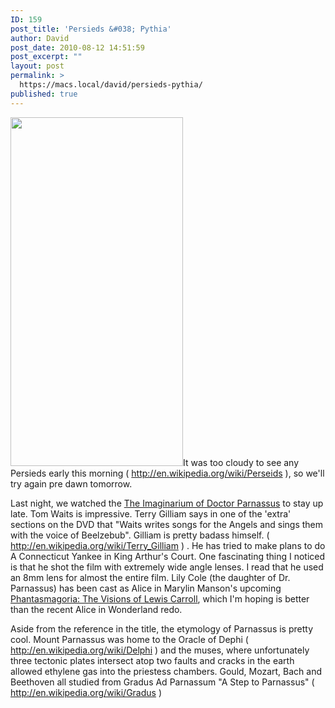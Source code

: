 ```yaml
---
ID: 159
post_title: 'Persieds &#038; Pythia'
author: David
post_date: 2010-08-12 14:51:59
post_excerpt: ""
layout: post
permalink: >
  https://macs.local/david/persieds-pythia/
published: true
---
```

<img class="alignleft size-full wp-image-161" title="Priestess of Delphi" src="https://macs.local/david/wp-content/uploads/2010/08/John_Collier_-_Priestess_of_Delphi.jpeg" alt="" width="276" height="558" />It was too cloudy to see any Persieds early this morning ( <a href="http://en.wikipedia.org/wiki/Perseids">http://en.wikipedia.org/wiki/Perseids</a> ), so we'll try again pre dawn tomorrow.

Last night, we watched the <a href="http://en.wikipedia.org/wiki/The_Imaginarium_of_Doctor_Parnassus">The Imaginarium of Doctor Parnassus</a> to stay up late. Tom Waits is impressive.  Terry Gilliam says in one of the 'extra' sections on the DVD that "Waits writes songs for the Angels and sings them with the voice of Beelzebub". Gilliam is pretty badass himself. ( <a href="http://en.wikipedia.org/wiki/Terry_Gilliam">http://en.wikipedia.org/wiki/Terry_Gilliam</a> ) .  He has tried to make plans to do A Connecticut Yankee in King Arthur's Court. One fascinating thing I noticed is that he shot the film with extremely wide angle lenses.  I read that he used an 8mm lens for almost the entire film.  Lily Cole (the daughter of Dr. Parnassus) has been cast as Alice in Marylin Manson's upcoming <a href="http://en.wikipedia.org/wiki/Phantasmagoria:_The_Visions_of_Lewis_Carroll">Phantasmagoria: The Visions of Lewis Carroll</a>, which I'm hoping is better than the recent Alice in Wonderland redo.

Aside from the reference in the title, the etymology of Parnassus is pretty cool.  Mount Parnassus was home to the Oracle of Dephi ( <a href="http://en.wikipedia.org/wiki/Delphi">http://en.wikipedia.org/wiki/Delphi</a> ) and the muses, where unfortunately three tectonic plates intersect atop two faults and cracks in the earth allowed ethylene gas into the priestess chambers. Gould, Mozart, Bach and Beethoven all studied from Gradus Ad Parnassum "A Step to Parnassus" ( <a href="http://en.wikipedia.org/wiki/Gradus">http://en.wikipedia.org/wiki/Gradus</a> )
